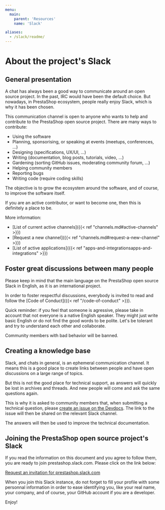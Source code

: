```yaml
---
menu:
  main:
    parent: 'Resources'
    name: 'Slack'

aliases:
  - /slack/readme/
---
```


# About the project's Slack

## General presentation

A chat has always been a good way to communicate around an open source project. In the past, IRC would have been the default choice. But nowadays, in PrestaShop ecosystem, people really enjoy Slack, which is why it has been chosen.

This communication channel is open to anyone who wants to help and contribute to the PrestaShop open source project. There are many ways to contribute:

- Using the software
- Planning, sponsorising, or speaking at events (meetups, conferences, ...)
- Designing (specifications, UX/UI, ...)
- Writing (documentation, blog posts, tutorials, video, ...)
- Gardening (sorting GitHub issues, moderating community forum, ...)
- Helping community members
- Reporting bugs
- Writing code (require coding skills)

The objective is to grow the ecosystem around the software, and of course, to improve the software itself.

If you are an active contributor, or want to become one, then this is definitely a place to be. 

More information:

- [List of current active channels]({{< ref "channels.md#active-channels" >}})
- [Request a new channel]({{< ref "channels.md#request-a-new-channel" >}})
- [List of active applications]({{< ref "apps-and-integrationsapps-and-integrations" >}})

## Foster great discussions between many people

Please keep in mind that the main language on the PrestaShop open source Slack in English, as it is an international project.

In order to foster respectful discussions, everybody is invited to read and follow the [Code of Conduct]({{< ref "/code-of-conduct" >}}).

Quick reminder: if you feel that someone is agressive, please take in account that not everyone is a native English speaker. They might just write basic English or do not find the good words to be polite. Let's be tolerant and try to understand each other and collaborate.

Community members with bad behavior will be banned.


## Creating a knowledge base

Slack, and chats in general, is an ephemeral communication channel. It means this is a good place to create links between people and have open discussions on a large range of topics.

But this is not the good place for technical support, as answers will quickly be lost in archives and threads. And new people will come and ask the same questions again.

This is why it is asked to community members that, when submitting a technical question, please [create an issue on the Devdocs](https://github.com/PrestaShop/docs/issues). The link to the issue will then be shared on the relevant Slack channel.

The answers will then be used to improve the technical documentation.


## Joining the PrestaShop open source project's Slack

If you read the information on this document and you agree to follow them, you are ready to join prestashop.slack.com. Please click on the link below:

[Request an invitation for prestashop.slack.com](https://join.slack.com/t/prestashop/shared_invite/zt-dkmbz5qf-I~FlEWwmRUOXunc5ui0Ucg)

When you join this Slack instance, do not forget to fill your profile with some personnal information in order to ease identifying you, like your real name, your company, and of course, your GitHub account if you are a developer.

Enjoy!
